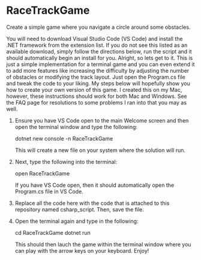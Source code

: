 # RaceTrackGame
Create a simple game where you navigate a circle around some obstacles. 

You will need to download Visual Studio Code (VS Code) and install the .NET framework from the extension list. If you do not see this listed as an available download, simply follow the directions below, run the script and it should automatically begin an install for you. Alright, so lets get to it. This is just a simple implementation for a terminal game and you can even extend it to add more features like increasing the difficulty by adjusting the number of obstacles or modifying the track layout. Just open the Program.cs file and tweak the code to your liking. My steps below will hopefully show you how to create your own version of this game. I created this on my Mac, however, these instructions should work for both Mac and Windows. See the FAQ page for resolutions to some problems I ran into that you may as well. 

1. Ensure you have VS Code open to the main Welcome screen and then open the terminal window and type the following:

   dotnet new console -n RaceTrackGame

   This will create a new file on your system where the solution will run. 

2. Next, type the following into the terminal:

   open RaceTrackGame

   If you have VS Code open, then it should automatically open the Program.cs file in VS Code. 

3. Replace all the code here with the code that is attached to this repository named csharp_script. Then, save the file. 

4. Open the terminal again and type in the following:

   cd RaceTrackGame
   dotnet run

   This should then lauch the game within the terminal window where you can play with the arrow keys on your keyboard. Enjoy!



